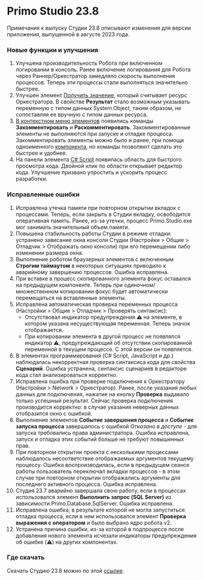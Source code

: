 # Primo Studio 23.8
Примечания к выпуску Студии 23.8 описывают изменения для версии приложения, выпущенной в августе 2023 года.

### Новые функции и улучшения

1. Улучшена производительность Робота при включенном логировании в консоль. Ранее включение логирования для Робота через Раннер/Оркестратор замедляло скорость выполнения процессов. Теперь эти процессы стали выполняться значительно быстрее.
1. Улучшен элемент [Получить значение](https://docs.primo-rpa.ru/primo-rpa/g_elements/el_basic/els_orch/els_assets/el_orch_getvalue), который считывает ресурс Оркестратора. В свойстве **Результат** стало возможным указывать переменную с типом данных System.Object, таким образом, не сопоставляя ее вручную с типом данных ресурса. 
1. [В контекстном меню элементов](https://docs.primo-rpa.ru/primo-rpa/primo-studio/process/elements#kontekstnoe-menyu) появились команды **Закомментировать** и **Раскомментировать**. Закомментированные элементы не выполняются при запуске и отладке процесса. Закомментировать элементы можно было и ранее, при помощи одноименного [компонента](https://docs.primo-rpa.ru/primo-rpa/g_elements/el_basic/els_logic/el_logic_commentout), но команды позволяют сделать это быстрее и удобнее.
1. На панели элемента [C# Script](https://docs.primo-rpa.ru/primo-rpa/g_elements/el_basic/els_prog/el_prog_cs) появилась область для быстрого просмотра кода. Двойной клик по области открывает редактор кода. Улучшение призвано упростить и ускорить процесс разработки.

### Исправленные ошибки

1. Исправлена утечка памяти при повторном открытии вкладок с процессами. Теперь, если закрыть в Студии вкладку, освободится оперативная память. Ранее, из-за утечки, процесс Primo.Studio.exe мог занимать значительный объем памяти. 
1. Повышена стабильность работы Студии в режиме отладки: устранено зависание окна консоли Студии (Настройки > Общие > Отладчик > Отображать окно консоли) при его перемещении либо изменении размера окна. 
1. Выполнение роботом браузерных элементов с включенным **Строгим таймаутом** в некоторых ситуациях приводило к аварийному завершению процессов. Ошибка исправлена.
1. При вставке в процесс скопированного элемента фокус оставался на предыдущем компоненте. Теперь при одиночном/множественном копировании фокус будет автоматически перемещаться на вставленные элементы.
1. Исправлена автоматическая проверка переменных процесса (Настройки > Общие > Отладчик > Проверять синтаксис):
   * Отсутствовал индикатор предупреждения ⚠️ на элементе, в котором указана несуществующая переменная. Теперь значок отображается.
   * При копировании элемента в другой процесс не появлялся индикатор ⚠️, предупреждающий об отсутствии скопированной переменной в текущем процессе. С этой версии он появляется.
1. В элементах программирования (C# Script, JavaScript и др.) наблюдалась некорректная проверка синтаксиса кода для свойства **Сценарий**. Ошибка устранена, синтаксис сценариев в редакторе кода стал анализироваться корректно.
1. Исправлена ошибка при проверке подключения к Оркестратору (Настройки > Network > Оркестратор). Ранее, после указания любых данных для подключения, нажатие на кнопку **Проверка** выдавало только успешный результат. Сейчас проверка подключения производится корректно: в случае указания неверных данных отобразится окно с ошибкой.
1. Выполнение элементов **Событие завершения процесса** и **Событие запуска процесса** завершалось с ошибкой *Отказано в доступе* - для запуска требовались права администратора. Ошибка исправлена, запуск и отладка этих событий больше не требуют повышенных прав. 
1. При повторном открытии проекта с несколькими процессами наблюдалось несоответствие отображаемых аргументов текущему процессу. Ошибка воспроизводилась, если в предыдущем сеансе работы пользователь переключал вкладки процессов - в этом случае при повторном открытии отображались аргументы для последнего активного процесса. Ошибка исправлена.
1. Студия 23.7 аварийно завершала свою работу, если в процессах использовался элемент **Выполнить запрос (SQL Server)** из зависимости Primo.Database.SqlServer. Ошибка исправлена.
1. Исправлена ошибка, в результате которой не могла запуститься отладка процесса, если в нем использовался элемент **Проверка выражения с оператором** и было выбрано ядро робота v2.
1. Устранена причина ошибки, из-за которой в подпроцессе после добавления нового элемента исчезали индикаторы предупреждения об ошибке (⚠️) на других компонентах.

### Где скачать 
Скачать Студию 23.8 можно по этой [ссылке](https://disk.primo-rpa.ru/index.php/s/release?path=%2FStudio).
















